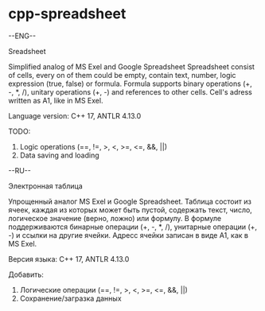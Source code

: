# cpp-spreadsheet

--ENG--

Sreadsheet

Simplified analog of MS Exel and Google Spreadsheet
Spreadsheet consist of cells, every on of them could be empty, contain text, number, logic expression (true, false) or formula.
Formula supports binary operations (+, -, *, /), unitary operations (+, -) and references to other cells.
Cell's adress written as A1, like in MS Exel.

Language version: C++ 17, ANTLR 4.13.0

TODO:
1) Logic operations (==, !=, >, <, >=, <=, &&, ||)
2) Data saving and loading

--RU--

Электронная таблица

Упрощенный аналог MS Exel и Google Spreadsheet.
Таблица состоит из ячеек, каждая из которых может быть пустой, содержать текст, число, логическое значение (верно, ложно) или формулу.
В формуле поддерживаются бинарные операции (+, -, *, /), унитарные операции (+, -) и ссылки на другие ячейки.
Адресс ячейки записан в виде A1, как в MS Exel.

Версия языка: C++ 17, ANTLR 4.13.0

Добавить:
1) Логические операции (==, !=, >, <, >=, <=, &&, ||)
3) Сохранение/загразка данных
